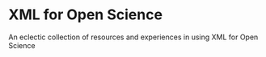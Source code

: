 # XML for Open Science 
An eclectic collection of resources and experiences in using XML for Open Science
